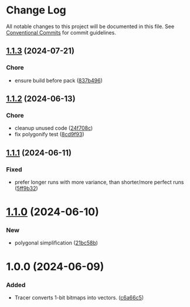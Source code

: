 # Change Log

All notable changes to this project will be documented in this file.
See [Conventional Commits](https://conventionalcommits.org) for commit guidelines.

## [1.1.3](https://github.com/32bitkid/watercolorizer/compare/@watercolorizer/tracer@1.1.2...@watercolorizer/tracer@1.1.3) (2024-07-21)

### Chore

- ensure build before pack ([837b496](https://github.com/32bitkid/watercolorizer/commit/837b496a2b4f1b6d57d1a5c50b39cd5ad6a318e9))

## [1.1.2](https://github.com/32bitkid/watercolorizer/compare/@watercolorizer/tracer@1.1.1...@watercolorizer/tracer@1.1.2) (2024-06-13)

### Chore

- cleanup unused code ([24f708c](https://github.com/32bitkid/watercolorizer/commit/24f708ce969fc3fce7c04f4ebc7706addffaf233))
- fix polygonify test ([8cd9f93](https://github.com/32bitkid/watercolorizer/commit/8cd9f93a4193122de52694d5fdfad1a35ccc5462))

## [1.1.1](https://github.com/32bitkid/watercolorizer/compare/@watercolorizer/tracer@1.1.0...@watercolorizer/tracer@1.1.1) (2024-06-11)

### Fixed

- prefer longer runs with more variance, than shorter/more perfect runs ([5ff9b32](https://github.com/32bitkid/watercolorizer/commit/5ff9b3277342a6474ff2bb0cf7728cb622a56347))

# [1.1.0](https://github.com/32bitkid/watercolorizer/compare/@watercolorizer/tracer@1.0.0...@watercolorizer/tracer@1.1.0) (2024-06-10)

### New

- polygonal simplification ([21bc58b](https://github.com/32bitkid/watercolorizer/commit/21bc58b65d6ef9c4ef924c45668fc6214431a26d))

# 1.0.0 (2024-06-09)

### Added

- Tracer converts 1-bit bitmaps into vectors. ([c6a66c5](https://github.com/32bitkid/watercolorizer/commit/c6a66c54a98884c2adff3055c6e46ab3b4101dca))
